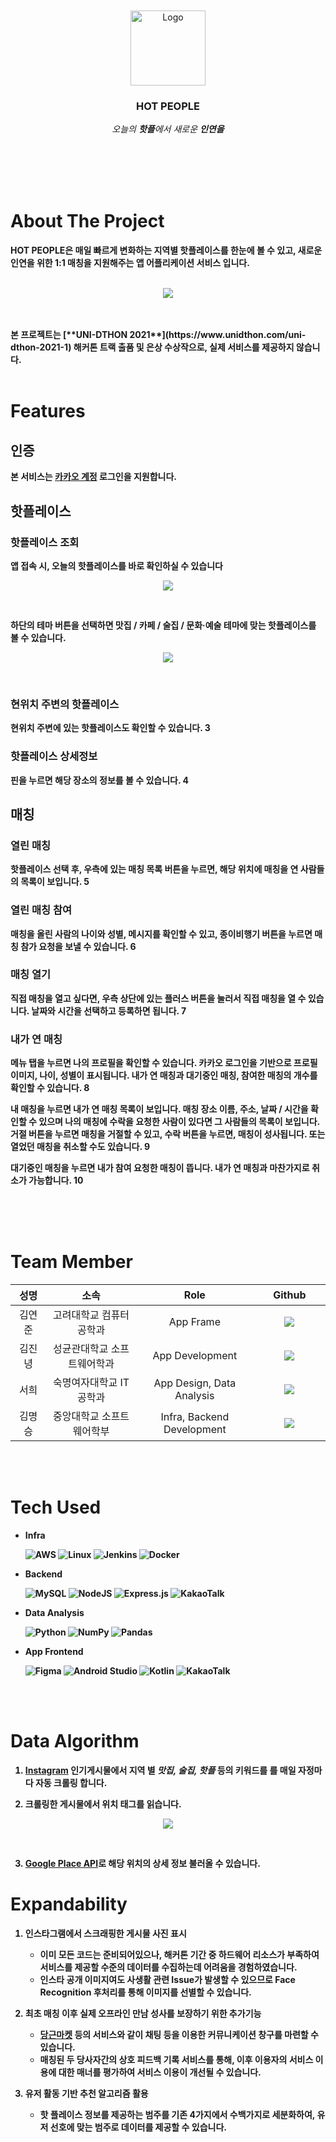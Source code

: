 <br />
<br />
<div align="center">
  <a href="https://github.com/unid-ton-2021-team115/HOT_PEOPLE">
    <img src="images/logo.png" alt="Logo" width="120" height="120">
  </a>

  <h3 align="center">HOT PEOPLE</h3>

  <p align="center">
    <em> 오늘의 <b>핫플</b>에서 새로운 <b>인연<b/>을</em>
    <br />
    <br />
    <br />
  </p>
</div>
<br />
<br />



# About The Project


**HOT PEOPLE**은 매일 빠르게 변화하는 지역별 핫플레이스를 한눈에 볼 수 있고, 새로운 인연을 위한 1:1 매칭을 지원해주는 앱 어플리케이션 서비스 입니다.
<br>
<br>
<p align="center">
<img src="images/appdesign.png">
</p>
<br>
<br>
본 프로젝트는 [**UNI-DTHON 2021**](https://www.unidthon.com/uni-dthon-2021-1) 해커톤 트랙 출품 및 은상 수상작으로, 실제 서비스를 제공하지 않습니다.

<br>
<br>

# Features

## 인증

본 서비스는 [카카오 계정](https://accounts.kakao.com/) 로그인을 지원합니다.


## 핫플레이스

### 핫플레이스 조회

앱 접속 시, 오늘의 핫플레이스를 바로 확인하실 수 있습니다
<p align="center">
<img src="images/f1.png">
</p>
<br>

하단의 테마 버튼을 선택하면 **맛집 / 카페 / 술집 / 문화·예술** 테마에 맞는 핫플레이스를 볼 수 있습니다.
<br>
<p align="center">
<img src="images/f2.png">
</p>
<br>

### 현위치 주변의 핫플레이스


현위치 주변에 있는 핫플레이스도 확인할 수 있습니다.
 3


### 핫플레이스 상세정보

핀을 누르면 해당 장소의 정보를 볼 수 있습니다.
 4

## 매칭

### 열린 매칭

핫플레이스 선택 후, 우측에 있는 매칭 목록 버튼을 누르면, 해당 위치에 매칭을 연 사람들의 목록이 보입니다.
 5

### 열린 매칭 참여

매칭을 올린 사람의 나이와 성별, 메시지를 확인할 수 있고, 종이비행기 버튼을 누르면 매칭 참가 요청을 보낼 수 있습니다.
6


### 매칭 열기
직접 매칭을 열고 싶다면, 우측 상단에 있는 플러스 버튼을 눌러서 직접 매칭을 열 수 있습니다. 날짜와 시간을 선택하고 등록하면 됩니다.
7

### 내가 연 매칭
메뉴 탭을 누르면 나의 프로필을 확인할 수 있습니다. 카카오 로그인을 기반으로 프로필 이미지, 나이, 성별이 표시됩니다. 내가 연 매칭과 대기중인 매칭, 참여한 매칭의 개수를 확인할 수 있습니다.
8

내 매칭을 누르면 내가 연 매칭 목록이 보입니다. 매칭 장소 이름, 주소, 날짜 / 시간을 확인할 수 있으며 나의 매칭에 수락을 요청한 사람이 있다면 그 사람들의 목록이 보입니다. 거절 버튼을 누르면 매칭을 거절할 수 있고, 수락 버튼을 누르면, 매칭이 성사됩니다. 또는 열었던 매칭을 취소할 수도 있습니다.
9

대기중인 매칭을 누르면 내가 참여 요청한 매칭이 뜹니다. 내가 연 매칭과 마찬가지로 취소가 가능합니다.
10

<br>
<br>
<br>

# Team Member

<table width="900">
<thead>
    <tr>
        <th width="70" align="center">성명</th>
		<th width="100" align="center">소속</th>
        <th width="250" align="center">Role</th>
        <th width="150" align="center">Github</th>
    </tr> 
</thead>

<tbody>
    <tr>
       <td width="70" align="center">김연준</td>
		<td width="250" align="center">고려대학교 컴퓨터공학과</td>
        <td width="250" align="center">App Frame</td>
        <td width="150" align="center">	
	        <a href="https://github.com/coldreason">
	            <img src="https://img.shields.io/badge/coldreason-655ced?style=social&logo=github"/>
	        </a>
        </td>
    </tr>
    <tr>
        <td width="70" align="center">김진녕</td>
		<td width="250" align="center">성균관대학교 소프트웨어학과</td>
        <td width="250" align="center">App Development</td>
        <td width="150" align="center">	
	        <a href="https://github.com/DivisonOfficer">
	            <img src="https://img.shields.io/badge/DivisonOfficer-655ced?style=social&logo=github"/>
	        </a>
        </td>
    </tr>
    <tr>
        <td width="70" align="center">서희</td>
		<td width="250" align="center">숙명여자대학교 IT공학과</td>
        <td width="250" align="center">App Design, Data Analysis</td>
        <td width="150" align="center">	
	        <a href="https://github.com/0hee0">
	            <img src="https://img.shields.io/badge/0hee0-655ced?style=social&logo=github"/>
	        </a>
        </td>
    </tr>
    <tr>
        <td width="70" align="center">김명승</td>
		<td width="250" align="center">중앙대학교 소프트웨어학부</td>
        <td width="250" align="center">Infra, Backend Development</td>
        <td width="150" align="center">	
	        <a href="https://github.com/mskim9967">
	            <img src="https://img.shields.io/badge/mskim9967-655ced?style=social&logo=github"/>
	        </a>
        </td>
    </tr>
</tbody>
</table>
<br>
<br>


# Tech Used

- Infra

  ![AWS](https://img.shields.io/badge/AWS-%23FF9900.svg?style=for-the-badge&logo=amazon-aws&logoColor=white) ![Linux](https://img.shields.io/badge/Linux-FCC624?style=for-the-badge&logo=linux&logoColor=black) ![Jenkins](https://img.shields.io/badge/jenkins-%232C5263.svg?style=for-the-badge&logo=jenkins&logoColor=white) ![Docker](https://img.shields.io/badge/docker-%230db7ed.svg?style=for-the-badge&logo=docker&logoColor=white) 

- Backend

  ![MySQL](https://img.shields.io/badge/mysql-%2300f.svg?style=for-the-badge&logo=mysql&logoColor=white) ![NodeJS](https://img.shields.io/badge/node.js-6DA55F?style=for-the-badge&logo=node.js&logoColor=white) ![Express.js](https://img.shields.io/badge/express.js-%23404d59.svg?style=for-the-badge&logo=express&logoColor=%2361DAFB)  ![KakaoTalk](https://img.shields.io/badge/kakaotalk-ffcd00.svg?style=for-the-badge&logo=kakaotalk&logoColor=000000)

- Data Analysis

  ![Python](https://img.shields.io/badge/python-3670A0?style=for-the-badge&logo=python&logoColor=ffdd54) ![NumPy](https://img.shields.io/badge/numpy-%23013243.svg?style=for-the-badge&logo=numpy&logoColor=white) ![Pandas](https://img.shields.io/badge/pandas-%23150458.svg?style=for-the-badge&logo=pandas&logoColor=white)

- App Frontend

  ![Figma](https://img.shields.io/badge/figma-%23F24E1E.svg?style=for-the-badge&logo=figma&logoColor=white) ![Android Studio](https://img.shields.io/badge/Android%20Studio-3DDC84.svg?style=for-the-badge&logo=android-studio&logoColor=white) ![Kotlin](https://img.shields.io/badge/kotlin-%230095D5.svg?style=for-the-badge&logo=kotlin&logoColor=white) ![KakaoTalk](https://img.shields.io/badge/kakaotalk-ffcd00.svg?style=for-the-badge&logo=kakaotalk&logoColor=000000)

<br>
<br>

# Data Algorithm

1. [Instagram](https://www.instagram.com/) 인기게시물에서 지역 별 *맛집, 술집, 핫플* 등의 키워드를 를 매일 자정마다 자동 크롤링 합니다.

2. 크롤링한 게시물에서 위치 태그를 읽습니다.
<p align="center">
<img src="images/instaloc.png">
</p>
<br>

3. [Google Place API](https://developers.google.com/maps/documentation/places/web-service/overview)로 해당 위치의 상세 정보 불러올 수 있습니다.


# Expandability
1. 인스타그램에서 스크래핑한 게시물 사진 표시
	- 이미 모든 코드는 준비되어있으나, 해커톤 기간 중 하드웨어 리소스가 부족하여 서비스를 제공할 수준의 데이터를 수집하는데 어려움을 경험하였습니다. 
	- 인스타 공개 이미지여도 사생활 관련 Issue가 발생할 수 있으므로 Face Recognition 후처리를 통해 이미지를 선별할 수 있습니다.

2. 최초 매칭 이후 실제 오프라인 만남 성사를 보장하기 위한 추가기능
	- [당근마켓](https://www.daangn.com/) 등의 서비스와 같이 채팅 등을 이용한 커뮤니케이션 창구를 마련할 수 있습니다.
	- 매칭된 두 당사자간의 상호 피드백 기록 서비스를 통해, 이후 이용자의 서비스 이용에 대한 매너를 평가하여 서비스 이용이 개선될 수 있습니다.


3. 유저 활동 기반 추천 알고리즘 활용
	- 핫 플레이스 정보를 제공하는 범주를 기존 4가지에서 수백가지로 세분화하여, 유저 선호에 맞는 범주로 데이터를 제공할 수 있습니다.

